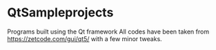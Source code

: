 # QtSampleprojects
Programs built using the Qt framework
All codes have been taken from https://zetcode.com/gui/qt5/ with a few minor tweaks.
